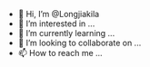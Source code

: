 - 👋 Hi, I’m @Longjiakila
- 👀 I’m interested in ...
- 🌱 I’m currently learning ...
- 💞️ I’m looking to collaborate on ...
- 📫 How to reach me ...

<!---
Longjiakila/Longjiakila is a ✨ special ✨ repository because its `README.md` (this file) appears on your GitHub profile.
You can click the Preview link to take a look at your changes.
--->
